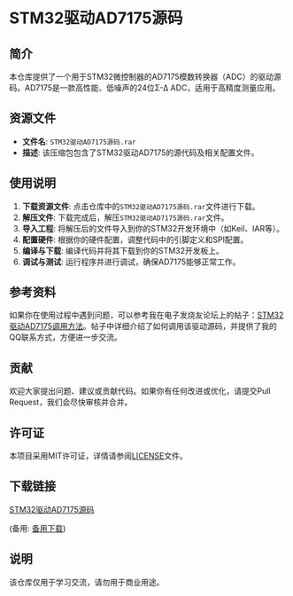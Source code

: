 # STM32驱动AD7175源码

## 简介
本仓库提供了一个用于STM32微控制器的AD7175模数转换器（ADC）的驱动源码。AD7175是一款高性能、低噪声的24位Σ-Δ ADC，适用于高精度测量应用。

## 资源文件
- **文件名**: `STM32驱动AD7175源码.rar`
- **描述**: 该压缩包包含了STM32驱动AD7175的源代码及相关配置文件。

## 使用说明
1. **下载资源文件**: 点击仓库中的`STM32驱动AD7175源码.rar`文件进行下载。
2. **解压文件**: 下载完成后，解压`STM32驱动AD7175源码.rar`文件。
3. **导入工程**: 将解压后的文件导入到你的STM32开发环境中（如Keil、IAR等）。
4. **配置硬件**: 根据你的硬件配置，调整代码中的引脚定义和SPI配置。
5. **编译与下载**: 编译代码并将其下载到你的STM32开发板上。
6. **调试与测试**: 运行程序并进行调试，确保AD7175能够正常工作。

## 参考资料
如果你在使用过程中遇到问题，可以参考我在电子发烧友论坛上的帖子：[STM32驱动AD7175调用方法](http://bbs.elecfans.com/jishu_1719716_1_1.html)。帖子中详细介绍了如何调用该驱动源码，并提供了我的QQ联系方式，方便进一步交流。

## 贡献
欢迎大家提出问题、建议或贡献代码。如果你有任何改进或优化，请提交Pull Request，我们会尽快审核并合并。

## 许可证
本项目采用MIT许可证，详情请参阅[LICENSE](LICENSE)文件。

## 下载链接
[STM32驱动AD7175源码](https://pan.quark.cn/s/950522f7a14e) 

(备用: [备用下载](https://pan.baidu.com/s/1KA9Yp-v611ltXis30wO5nw?pwd=1234))

## 说明

该仓库仅用于学习交流，请勿用于商业用途。
